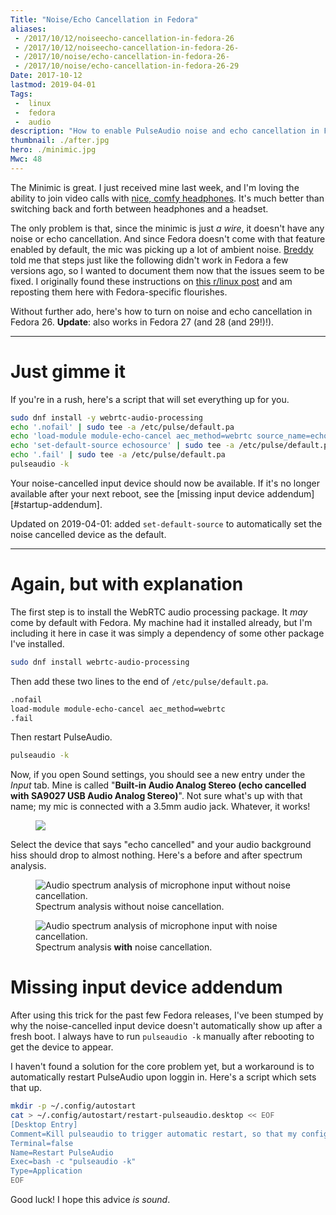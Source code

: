 ```yaml
---
Title: "Noise/Echo Cancellation in Fedora"
aliases:
 - /2017/10/12/noiseecho-cancellation-in-fedora-26
 - /2017/10/12/noiseecho-cancellation-in-fedora-26-
 - /2017/10/noise/echo-cancellation-in-fedora-26-
 - /2017/10/noise/echo-cancellation-in-fedora-26-29
Date: 2017-10-12
lastmod: 2019-04-01
Tags:
 -  linux
 -  fedora
 -  audio
description: "How to enable PulseAudio noise and echo cancellation in Fedora 26-29."
thumbnail: ./after.jpg
hero: ./minimic.jpg
Mwc: 48
---
```



The Minimic is great. I just received mine last week, and I'm loving the ability to join video calls with [nice, comfy headphones][grado]. It's much better than switching back and forth between headphones and a headset.

The only problem is that, since the minimic is just _a wire_, it doesn't have any noise or echo cancellation. And since Fedora doesn't come with that feature enabled by default, the mic was picking up a lot of ambient noise. [Breddy][breddy] told me that steps just like the following didn't work in Fedora a few versions ago, so I wanted to document them now that the issues seem to be fixed. I originally found these instructions on [this r/linux post][rlinux] and am reposting them here with Fedora-specific flourishes.

Without further ado, here's how to turn on noise and echo cancellation in Fedora 26. **Update**: also works in Fedora 27 (and 28 (and 29!)!).

---

# Just gimme it

If you're in a rush, here's a script that will set everything up for you.

```sh
sudo dnf install -y webrtc-audio-processing
echo '.nofail' | sudo tee -a /etc/pulse/default.pa
echo 'load-module module-echo-cancel aec_method=webrtc source_name=echosource' | sudo tee -a /etc/pulse/default.pa
echo 'set-default-source echosource' | sudo tee -a /etc/pulse/default.pa
echo '.fail' | sudo tee -a /etc/pulse/default.pa
pulseaudio -k
```

Your noise-cancelled input device should now be available.  If it's no longer available after your next reboot, see the [missing input device addendum][#startup-addendum].

Updated on 2019-04-01: added `set-default-source` to automatically set the noise cancelled device as the default.

---

# Again, but with explanation

The first step is to install the WebRTC audio processing package. It _may_ come by default with Fedora. My machine had it installed already, but I'm including it here in case it was simply a dependency of some other package I've installed.

```sh
sudo dnf install webrtc-audio-processing
```

Then add these two lines to the end of `/etc/pulse/default.pa`.

```sh
.nofail
load-module module-echo-cancel aec_method=webrtc
.fail
```

Then restart PulseAudio.

```sh
pulseaudio -k
```

Now, if you open Sound settings, you should see a new entry under the _Input_ tab. Mine is called "**Built-in Audio Analog Stereo (echo cancelled with SA9027 USB Audio Analog Stereo)**". Not sure what's up with that name; my mic is connected with a 3.5mm audio jack. Whatever, it works!

<figure>
    <img src="devices.png">
</figure>

Select the device that says "echo cancelled" and your audio background hiss should drop to almost nothing. Here's a before and after spectrum analysis.

<div class="beside">
    <figure>
        <img src="before.jpg" alt="Audio spectrum analysis of microphone input without noise cancellation." />
        <figcaption>Spectrum analysis without noise cancellation.</figcaption>
    </figure>
    <figure>
        <img src="after.jpg" alt="Audio spectrum analysis of microphone input with noise cancellation." />
        <figcaption>Spectrum analysis <b>with</b> noise cancellation.</figcaption>
    </figure>
</div>

# Missing input device addendum

After using this trick for the past few Fedora releases, I've been stumped by why the noise-cancelled input device doesn't automatically show up after a fresh boot.  I always have to run `pulseaudio -k` manually after rebooting to get the device to appear.

I haven't found a solution for the core problem yet, but a workaround is to automatically restart PulseAudio upon loggin in.  Here's a script which sets that up.

```sh
mkdir -p ~/.config/autostart
cat > ~/.config/autostart/restart-pulseaudio.desktop << EOF
[Desktop Entry]
Comment=Kill pulseaudio to trigger automatic restart, so that my config will be loaded properly.  I don't know why.
Terminal=false
Name=Restart PulseAudio
Exec=bash -c "pulseaudio -k"
Type=Application
EOF
```

Good luck!  I hope this advice *is sound*.


[fedora]: https://getfedora.org/
[breddy]: https://chrisbredesen.com/
[rlinux]: https://www.reddit.com/r/linux/comments/2yqfqp/just_found_that_pulseaudio_have_noise/
[grado]: http://gradolabs.com/
